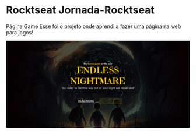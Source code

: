 # Rocktseat Jornada-Rocktseat
Página Game
Esse foi o projeto onde aprendi a fazer uma página na web para jogos!

![preview](./assets/preview.png)
